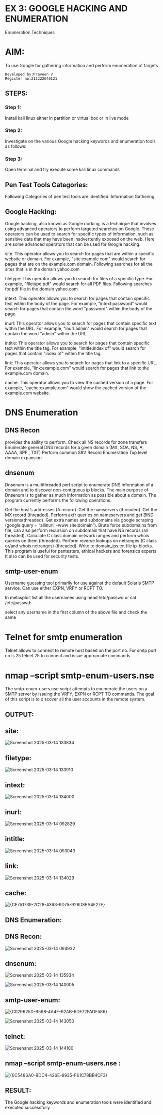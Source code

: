# EX 3: GOOGLE HACKING AND ENUMERATION
Enumeration Techniques

# AIM:

To use Google for gathering information and perform enumeration of targets

```
Developed by:Praveen V
Register no:212222040121
```

## STEPS:

### Step 1:

Install kali linux either in partition or virtual box or in live mode

### Step 2:

Investigate on the various Google hacking keywords and enumeration tools as follows:


### Step 3:
Open terminal and try execute some kali linux commands

## Pen Test Tools Categories:  

Following Categories of pen test tools are identified:
Information Gathering.

## Google Hacking:

Google hacking, also known as Google dorking, is a technique that involves using advanced operators to perform targeted searches on Google. These operators can be used to search for specific types of information, such as sensitive data that may have been inadvertently exposed on the web. Here are some advanced operators that can be used for Google hacking:

site: This operator allows you to search for pages that are within a specific website or domain. For example, "site:example.com" would search for pages that are on the example.com domain.
Following searches for all the sites that is in the domain yahoo.com

filetype: This operator allows you to search for files of a specific type. For example, "filetype:pdf" would search for all PDF files.
Following searches for pdf file in the domain yahoo.com



intext: This operator allows you to search for pages that contain specific text within the body of the page. For example, "intext:password" would search for pages that contain the word "password" within the body of the page.


inurl: This operator allows you to search for pages that contain specific text within the URL. For example, "inurl:admin" would search for pages that contain the word "admin" within the URL.

intitle: This operator allows you to search for pages that contain specific text within the title tag. For example, "intitle:index of" would search for pages that contain "index of" within the title tag.

link: This operator allows you to search for pages that link to a specific URL. For example, "link:example.com" would search for pages that link to the example.com domain.

cache: This operator allows you to view the cached version of a page. For example, "cache:example.com" would show the cached version of the example.com website.

 
# DNS Enumeration


## DNS Recon
provides the ability to perform:
Check all NS records for zone transfers
Enumerate general DNS records for a given domain (MX, SOA, NS, A, AAAA, SPF , TXT)
Perform common SRV Record Enumeration
Top level domain expansion








## dnsenum
Dnsenum is a multithreaded perl script to enumerate DNS information of a domain and to discover non-contiguous ip blocks. The main purpose of Dnsenum is to gather as much information as possible about a domain. The program currently performs the following operations:

Get the host’s addresses (A record).
Get the namservers (threaded).
Get the MX record (threaded).
Perform axfr queries on nameservers and get BIND versions(threaded).
Get extra names and subdomains via google scraping (google query = “allinurl: -www site:domain”).
Brute force subdomains from file, can also perform recursion on subdomain that have NS records (all threaded).
Calculate C class domain network ranges and perform whois queries on them (threaded).
Perform reverse lookups on netranges (C class or/and whois netranges) (threaded).
Write to domain_ips.txt file ip-blocks.
This program is useful for pentesters, ethical hackers and forensics experts. It also can be used for security tests.


## smtp-user-enum
Username guessing tool primarily for use against the default Solaris SMTP service. Can use either EXPN, VRFY or RCPT TO.


In metasploit list all the usernames using head /etc/passwd or cat /etc/passwd:

select any username in the first column of the above file and check the same


# Telnet for smtp enumeration
Telnet allows to connect to remote host based on the port no. For smtp port no is 25
telnet <host address> 25 to connect
and issue appropriate commands
  
 
  
  

# nmap –script smtp-enum-users.nse <hostname>

The smtp-enum-users.nse script attempts to enumerate the users on a SMTP server by issuing the VRFY, EXPN or RCPT TO commands. The goal of this script is to discover all the user accounts in the remote system.


## OUTPUT:
## site:
![Screenshot 2025-03-14 133834](https://github.com/user-attachments/assets/9022d1b6-c168-4096-8bdd-c5451454b95f)



## filetype:
![Screenshot 2025-03-14 133910](https://github.com/user-attachments/assets/246aff14-f450-4c23-b923-1ee14e68eb14)





## intext:
![Screenshot 2025-03-14 134000](https://github.com/user-attachments/assets/bb77e073-7920-4359-aa3f-ca091f90c51c)





## inurl:

![Screenshot 2025-03-14 092829](https://github.com/user-attachments/assets/6afa5203-b6c8-47a3-bf9d-fbce5335b000)


## intitle:
![Screenshot 2025-03-14 093043](https://github.com/user-attachments/assets/2afe834b-af95-4f53-b057-38fcec9f5356)




## link:
![Screenshot 2025-03-14 134029](https://github.com/user-attachments/assets/a3fcc714-3b7f-417b-98e9-8572ce41d8a2)





## cache:

![{CE751739-2C28-4363-9D75-926D8EA4F27E}](https://github.com/user-attachments/assets/900e84da-7343-448e-a6ca-dc44ed9a6e2e)


## DNS Enumeration:
## DNS Recon:
![Screenshot 2025-03-14 094932](https://github.com/user-attachments/assets/34f9e059-882f-4bea-b69f-392b0ea40219)


## dnsenum:
![Screenshot 2025-03-14 135934](https://github.com/user-attachments/assets/0e37e356-aa90-42c6-a3b3-6708124a10d4)


![Screenshot 2025-03-14 140005](https://github.com/user-attachments/assets/779894ae-0bd7-41aa-a974-ae8267ae007c)




## smtp-user-enum:

![{C029625D-B598-4A4F-92AB-6DE72FADF586}](https://github.com/user-attachments/assets/5a26c7d6-7909-4bf2-80c2-9910fc3aefc0)

![Screenshot 2025-03-14 143050](https://github.com/user-attachments/assets/2aa2ea5f-16aa-45b6-90bc-f97c8106d9be)


## telnet:
![Screenshot 2025-03-14 144100](https://github.com/user-attachments/assets/804a0a98-e245-4344-ac6c-1fb572b576ad)


## nmap –script smtp-enum-users.nse :

![{0C5486A0-BDC4-426E-9935-F61C78BB4CF3}](https://github.com/user-attachments/assets/99fedfa2-309f-40dd-a2c5-987f9ce64ec9)



## RESULT:
The Google hacking keywords and enumeration tools were identified and executed successfully

